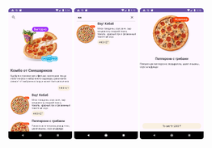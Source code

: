 
<div align="center">
        <img src="img/1.png" alt="Logo" width="25%">
        <img src="img/2.png" alt="Logo" width="25%">
        <img src="img/3.png" alt="Logo" width="25%">
</div>
